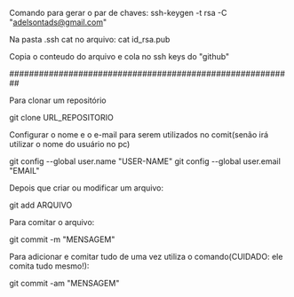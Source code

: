 Comando para gerar o par de chaves:
ssh-keygen -t rsa -C "adelsontads@gmail.com"

Na pasta .ssh cat no arquivo:
cat id_rsa.pub

Copia o conteudo do arquivo e cola no ssh keys do "github"

##########################################################

Para clonar um repositório

git clone URL_REPOSITORIO


Configurar o nome e o e-mail para serem utilizados no comit(senão irá utilizar o nome do usuário no pc)

git config --global user.name "USER-NAME"
git config --global user.email "EMAIL"


Depois que criar ou modificar um arquivo:

git add ARQUIVO


Para comitar o arquivo:

git commit -m "MENSAGEM"


Para adicionar e comitar tudo de uma vez utiliza o comando(CUIDADO: ele comita tudo mesmo!):

git commit -am "MENSAGEM"


